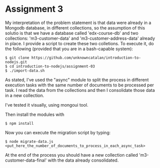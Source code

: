 # Assignment 3

My interpretation of the problem statement is that data were already in a Mongodb database, in different collections, so  the assumption of this solutio is that we have a database called 'edx-course-db' and two collections: 'm3-customer-data' and 'm3-customer-address-data' already in place. I provide a script to create these two colletions. To execute it, do the following (provided that you are in a bash-capable system):

```
$ git clone https://github.com/unknowncatalan/introduction-to-nodejs.git
$ cd introduction-to-nodejs/assignment-03
$ ./import-data.sh
```

As stated, I've used the "async" module to split the process in different execution tasks with the same number of documents to be processed per task. I read the data from the collections and then I consolidate those data in a new collection.

I've tested it visually, using mongoui tool.

Then install the modules with
```
$ npm install
```
Now you can execute the migration script by typing:

```
$ node migrate-data.js <put_here_the_number_of_documents_to_process_in_each_async_task>
```

At the end of the process you should have a new collection called 'm3-customer-data-final' with the data already consolidated.



